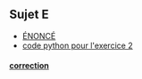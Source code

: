 ## Sujet E
* [ÉNONCÉ](22-NSI-07.pdf)
* [code python pour l'exercice 2](22-NSI-07.py)
#### [correction](SujetE_CORR.ipynb)
